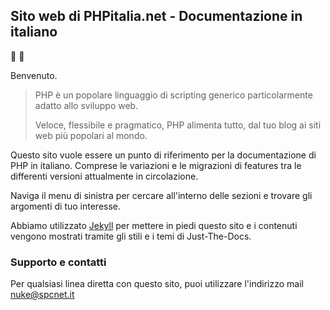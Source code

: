## Sito web di PHPitalia.net - Documentazione in italiano

🚀 🐼

Benvenuto.

> PHP è un popolare linguaggio di scripting generico particolarmente adatto allo sviluppo web.
> 
> Veloce, flessibile e pragmatico, PHP alimenta tutto, dal tuo blog ai siti web più popolari al mondo.

Questo sito vuole essere un punto di riferimento per la documentazione di PHP in italiano. Comprese le variazioni e le migrazioni di features tra le differenti versioni attualmente in circolazione.

Naviga il menu di sinistra per cercare all'interno delle sezioni e trovare gli argomenti di tuo interesse.

Abbiamo utilizzato [Jekyll](https://jekyllrb.com/) per mettere in piedi questo sito e i contenuti vengono mostrati tramite gli stili e i temi di Just-The-Docs.

### Supporto e contatti
Per qualsiasi linea diretta con questo sito, puoi utilizzare l'indirizzo mail nuke@spcnet.it